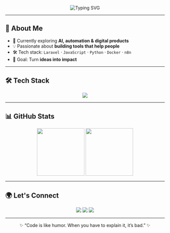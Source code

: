 <!-- Banner / Header -->
<p align="center">
  <img src="https://readme-typing-svg.herokuapp.com?size=28&duration=4000&color=00C7FF&center=true&vCenter=true&lines=Hi+👋+I'm+Joko;Fullstack+Developer;Pro+Laravel;Lifelong+Learner" alt="Typing SVG" />
</p>

---

## 🚀 About Me
- 🌱 Currently exploring **AI, automation & digital products**  
- 💡 Passionate about **building tools that help people**  
- 🛠️ Tech stack: `Laravel` · `JavaScript` · `Python` · `Docker` · `n8n`  
- 🎯 Goal: Turn **ideas into impact**  

---

## 🛠 Tech Stack
<p align="center">
  <img src="https://skillicons.dev/icons?i=js,ts,php,laravel,react,python,html,css,tailwind,docker,mysql,postgres,git,github,vscode&perline=8" />
</p>

---

## 📊 GitHub Stats
<p align="center">
  <img src="https://github-readme-stats.vercel.app/api?username=joko&show_icons=true&theme=tokyonight" height="150"/>
  <img src="https://github-readme-streak-stats.herokuapp.com/?user=joko&theme=tokyonight" height="150"/>
</p>

---

## 🌍 Let's Connect
<p align="center">
  <a href="https://www.linkedin.com/in/username/"><img src="https://img.shields.io/badge/LinkedIn-%230077B5.svg?&logo=linkedin&logoColor=white" /></a>
  <a href="https://twitter.com/username"><img src="https://img.shields.io/badge/Twitter-%231DA1F2.svg?&logo=twitter&logoColor=white" /></a>
  <a href="https://jodevgroup.com"><img src="https://img.shields.io/badge/Website-%23000000.svg?&logo=About.me&logoColor=white" /></a>
</p>

---

<p align="center">✨ “Code is like humor. When you have to explain it, it’s bad.” ✨</p>
